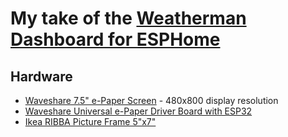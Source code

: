 # My take of the [Weatherman Dashboard for ESPHome](https://github.com/Madelena/esphome-weatherman-dashboard)

## Hardware

- [Waveshare 7.5" e-Paper Screen](https://amzn.to/3a85x5D) - 480x800 display resolution
- [Waveshare Universal e-Paper Driver Board with ESP32](https://amzn.to/3nkMRT8)
- [Ikea RIBBA Picture Frame 5"x7"](https://amzn.to/3QM3Zip)


